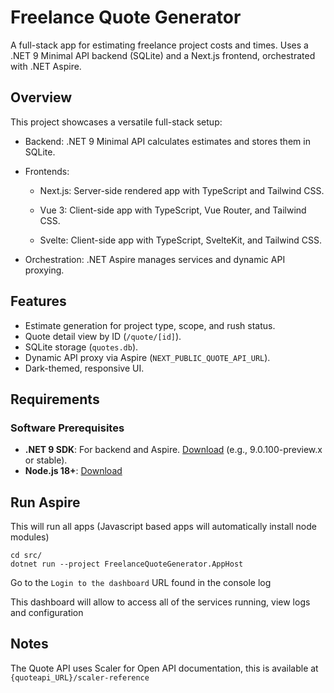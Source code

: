 # Freelance Quote Generator

A full-stack app for estimating freelance project costs and times. Uses a .NET 9 Minimal API backend (SQLite) and a Next.js frontend, orchestrated with .NET Aspire.


## Overview
This project showcases a versatile full-stack setup:

- Backend: .NET 9 Minimal API calculates estimates and stores them in SQLite.
- Frontends:
    - Next.js: Server-side rendered app with TypeScript and Tailwind CSS.

    - Vue 3: Client-side app with TypeScript, Vue Router, and Tailwind CSS.

    - Svelte: Client-side app with TypeScript, SvelteKit, and Tailwind CSS.

- Orchestration: .NET Aspire manages services and dynamic API proxying.



## Features

- Estimate generation for project type, scope, and rush status.
- Quote detail view by ID (`/quote/[id]`).
- SQLite storage (`quotes.db`).
- Dynamic API proxy via Aspire (`NEXT_PUBLIC_QUOTE_API_URL`).
- Dark-themed, responsive UI.

## Requirements

### Software Prerequisites
- **.NET 9 SDK**: For backend and Aspire. [Download](https://dotnet.microsoft.com/download/dotnet/9.0) (e.g., 9.0.100-preview.x or stable).
- **Node.js 18+**: [Download](https://nodejs.org/)

## Run Aspire

This will run all apps (Javascript based apps will automatically install node modules)

```
cd src/
dotnet run --project FreelanceQuoteGenerator.AppHost

```

Go to the `Login to the dashboard` URL found in the console log

This dashboard will allow to access all of the services running, view logs and configuration


## Notes

The Quote API uses Scaler for Open API documentation, this is available at `{quoteapi_URL}/scaler-reference`

